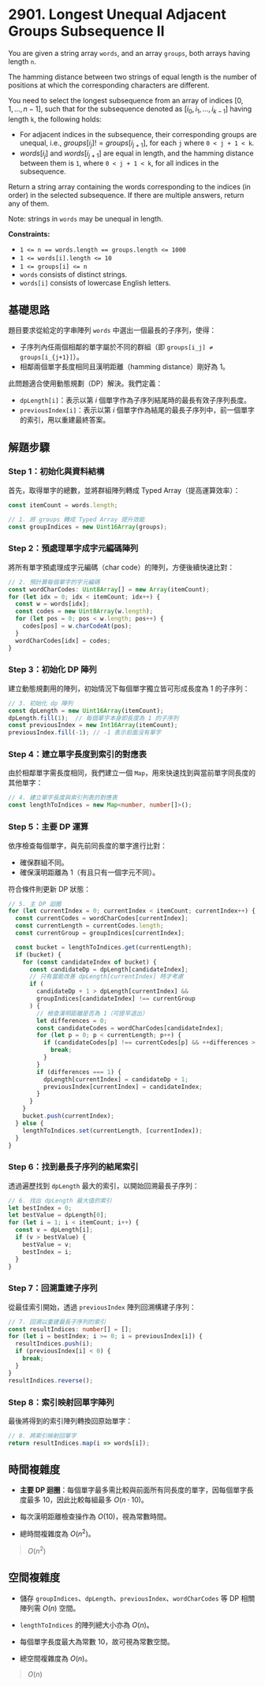 # 2901. Longest Unequal Adjacent Groups Subsequence II

You are given a string array `words`, and an array `groups`, both arrays having length `n`.

The hamming distance between two strings of equal length is the number of positions at which the corresponding characters are different.

You need to select the longest subsequence from an array of indices $[0, 1, ..., n - 1]$, 
such that for the subsequence denoted as $[i_0, i_1, ..., i_{k-1}]$ having length `k`, the following holds:

- For adjacent indices in the subsequence, their corresponding groups are unequal, i.e., $groups[i_j] != groups[i_{j+1}]$, 
  for each `j` where `0 < j + 1 < k`.
- $words[i_j]$ and $words[i_{j+1}]$ are equal in length, and the hamming distance between them is `1`, 
  where `0 < j + 1 < k`, for all indices in the subsequence.

Return a string array containing the words corresponding to the indices (in order) in the selected subsequence. If there are multiple answers, return any of them.

Note: strings in `words` may be unequal in length.

**Constraints:**

- `1 <= n == words.length == groups.length <= 1000`
- `1 <= words[i].length <= 10`
- `1 <= groups[i] <= n`
- `words` consists of distinct strings.
- `words[i]` consists of lowercase English letters.

## 基礎思路

題目要求從給定的字串陣列 `words` 中選出一個最長的子序列，使得：

* 子序列內任兩個相鄰的單字屬於不同的群組（即 `groups[i_j] ≠ groups[i_{j+1}]`）。
* 相鄰兩個單字長度相同且漢明距離（hamming distance）剛好為 $1$。

此問題適合使用動態規劃（DP）解決。我們定義：

* `dpLength[i]`：表示以第 $i$ 個單字作為子序列結尾時的最長有效子序列長度。
* `previousIndex[i]`：表示以第 $i$ 個單字作為結尾的最長子序列中，前一個單字的索引，用以重建最終答案。

## 解題步驟

### Step 1：初始化與資料結構

首先，取得單字的總數，並將群組陣列轉成 Typed Array（提高運算效率）：

```typescript
const itemCount = words.length;

// 1. 將 groups 轉成 Typed Array 提升效能
const groupIndices = new Uint16Array(groups);
```

### Step 2：預處理單字成字元編碼陣列

將所有單字預處理成字元編碼（char code）的陣列，方便後續快速比對：

```typescript
// 2. 預計算每個單字的字元編碼
const wordCharCodes: Uint8Array[] = new Array(itemCount);
for (let idx = 0; idx < itemCount; idx++) {
  const w = words[idx];
  const codes = new Uint8Array(w.length);
  for (let pos = 0; pos < w.length; pos++) {
    codes[pos] = w.charCodeAt(pos);
  }
  wordCharCodes[idx] = codes;
}
```

### Step 3：初始化 DP 陣列

建立動態規劃用的陣列，初始情況下每個單字獨立皆可形成長度為 1 的子序列：

```typescript
// 3. 初始化 dp 陣列
const dpLength = new Uint16Array(itemCount);
dpLength.fill(1);  // 每個單字本身即長度為 1 的子序列
const previousIndex = new Int16Array(itemCount);
previousIndex.fill(-1); // -1 表示前面沒有單字
```

### Step 4：建立單字長度到索引的對應表

由於相鄰單字需長度相同，我們建立一個 `Map`，用來快速找到與當前單字同長度的其他單字：

```typescript
// 4. 建立單字長度與索引列表的對應表
const lengthToIndices = new Map<number, number[]>();
```

### Step 5：主要 DP 運算

依序檢查每個單字，與先前同長度的單字進行比對：

* 確保群組不同。
* 確保漢明距離為 $1$（有且只有一個字元不同）。

符合條件則更新 DP 狀態：

```typescript
// 5. 主 DP 迴圈
for (let currentIndex = 0; currentIndex < itemCount; currentIndex++) {
  const currentCodes = wordCharCodes[currentIndex];
  const currentLength = currentCodes.length;
  const currentGroup = groupIndices[currentIndex];

  const bucket = lengthToIndices.get(currentLength);
  if (bucket) {
    for (const candidateIndex of bucket) {
      const candidateDp = dpLength[candidateIndex];
      // 只有當能改善 dpLength[currentIndex] 時才考慮
      if (
        candidateDp + 1 > dpLength[currentIndex] &&
        groupIndices[candidateIndex] !== currentGroup
      ) {
        // 檢查漢明距離是否為 1（可提早退出）
        let differences = 0;
        const candidateCodes = wordCharCodes[candidateIndex];
        for (let p = 0; p < currentLength; p++) {
          if (candidateCodes[p] !== currentCodes[p] && ++differences > 1) {
            break;
          }
        }
        if (differences === 1) {
          dpLength[currentIndex] = candidateDp + 1;
          previousIndex[currentIndex] = candidateIndex;
        }
      }
    }
    bucket.push(currentIndex);
  } else {
    lengthToIndices.set(currentLength, [currentIndex]);
  }
}
```

### Step 6：找到最長子序列的結尾索引

透過遍歷找到 `dpLength` 最大的索引，以開始回溯最長子序列：

```typescript
// 6. 找出 dpLength 最大值的索引
let bestIndex = 0;
let bestValue = dpLength[0];
for (let i = 1; i < itemCount; i++) {
  const v = dpLength[i];
  if (v > bestValue) {
    bestValue = v;
    bestIndex = i;
  }
}
```

### Step 7：回溯重建子序列

從最佳索引開始，透過 `previousIndex` 陣列回溯構建子序列：

```typescript
// 7. 回溯以重建最長子序列的索引
const resultIndices: number[] = [];
for (let i = bestIndex; i >= 0; i = previousIndex[i]) {
  resultIndices.push(i);
  if (previousIndex[i] < 0) {
    break;
  }
}
resultIndices.reverse();
```

### Step 8：索引映射回單字陣列

最後將得到的索引陣列轉換回原始單字：

```typescript
// 8. 將索引映射回單字
return resultIndices.map(i => words[i]);
```

## 時間複雜度

* **主要 DP 迴圈**：每個單字最多需比較與前面所有同長度的單字，因每個單字長度最多 $10$，因此比較每組最多 $O(n \cdot 10)$。

* 每次漢明距離檢查操作為 $O(10)$，視為常數時間。

* 總時間複雜度為 $O(n^2)$。

> $O(n^2)$

## 空間複雜度

* 儲存 `groupIndices`、`dpLength`、`previousIndex`、`wordCharCodes` 等 DP 相關陣列需 $O(n)$ 空間。

* `lengthToIndices` 的陣列總大小亦為 $O(n)$。

* 每個單字長度最大為常數 $10$，故可視為常數空間。

* 總空間複雜度為 $O(n)$。

> $O(n)$
